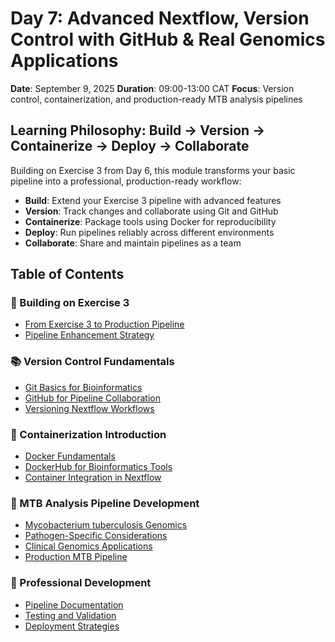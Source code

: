 # Day 7: Advanced Nextflow, Version Control with GitHub & Real Genomics Applications

**Date**: September 9, 2025
**Duration**: 09:00-13:00 CAT
**Focus**: Version control, containerization, and production-ready MTB analysis pipelines

## Learning Philosophy: Build → Version → Containerize → Deploy → Collaborate

Building on Exercise 3 from Day 6, this module transforms your basic pipeline into a professional, production-ready workflow:

- **Build**: Extend your Exercise 3 pipeline with advanced features
- **Version**: Track changes and collaborate using Git and GitHub
- **Containerize**: Package tools using Docker for reproducibility
- **Deploy**: Run pipelines reliably across different environments
- **Collaborate**: Share and maintain pipelines as a team

## Table of Contents

### **🔧 Building on Exercise 3**
- [From Exercise 3 to Production Pipeline](#from-exercise-3-to-production-pipeline)
- [Pipeline Enhancement Strategy](#pipeline-enhancement-strategy)

### **📚 Version Control Fundamentals**
- [Git Basics for Bioinformatics](#git-basics-for-bioinformatics)
- [GitHub for Pipeline Collaboration](#github-for-pipeline-collaboration)
- [Versioning Nextflow Workflows](#versioning-nextflow-workflows)

### **🐳 Containerization Introduction**
- [Docker Fundamentals](#docker-fundamentals)
- [DockerHub for Bioinformatics Tools](#dockerhub-for-bioinformatics-tools)
- [Container Integration in Nextflow](#container-integration-in-nextflow)

### **🧬 MTB Analysis Pipeline Development**
- [Mycobacterium tuberculosis Genomics](#mycobacterium-tuberculosis-genomics)
- [Pathogen-Specific Considerations](#pathogen-specific-considerations)
- [Clinical Genomics Applications](#clinical-genomics-applications)
- [Production MTB Pipeline](#production-mtb-pipeline)

### **🚀 Professional Development**
- [Pipeline Documentation](#pipeline-documentation)
- [Testing and Validation](#testing-and-validation)
- [Deployment Strategies](#deployment-strategies)
